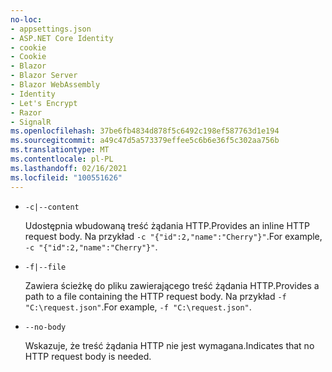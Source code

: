 ```yaml
---
no-loc:
- appsettings.json
- ASP.NET Core Identity
- cookie
- Cookie
- Blazor
- Blazor Server
- Blazor WebAssembly
- Identity
- Let's Encrypt
- Razor
- SignalR
ms.openlocfilehash: 37be6fb4834d878f5c6492c198ef587763d1e194
ms.sourcegitcommit: a49c47d5a573379effee5c6b6e36f5c302aa756b
ms.translationtype: MT
ms.contentlocale: pl-PL
ms.lasthandoff: 02/16/2021
ms.locfileid: "100551626"
---
```

* `-c|--content`

  <span data-ttu-id="5cb38-101">Udostępnia wbudowaną treść żądania HTTP.</span><span class="sxs-lookup"><span data-stu-id="5cb38-101">Provides an inline HTTP request body.</span></span> <span data-ttu-id="5cb38-102">Na przykład `-c "{"id":2,"name":"Cherry"}"`.</span><span class="sxs-lookup"><span data-stu-id="5cb38-102">For example, `-c "{"id":2,"name":"Cherry"}"`.</span></span>

* `-f|--file`

  <span data-ttu-id="5cb38-103">Zawiera ścieżkę do pliku zawierającego treść żądania HTTP.</span><span class="sxs-lookup"><span data-stu-id="5cb38-103">Provides a path to a file containing the HTTP request body.</span></span> <span data-ttu-id="5cb38-104">Na przykład `-f "C:\request.json"`.</span><span class="sxs-lookup"><span data-stu-id="5cb38-104">For example, `-f "C:\request.json"`.</span></span>

* `--no-body`

  <span data-ttu-id="5cb38-105">Wskazuje, że treść żądania HTTP nie jest wymagana.</span><span class="sxs-lookup"><span data-stu-id="5cb38-105">Indicates that no HTTP request body is needed.</span></span>
